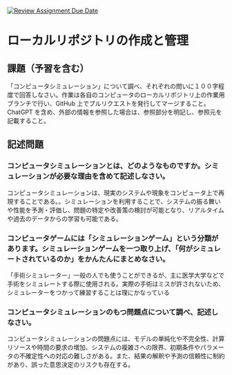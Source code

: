 [![Review Assignment Due Date](https://classroom.github.com/assets/deadline-readme-button-24ddc0f5d75046c5622901739e7c5dd533143b0c8e959d652212380cedb1ea36.svg)](https://classroom.github.com/a/wXVH1iCY)
# ローカルリポジトリの作成と管理

## 課題（予習を含む）

「コンピュータシミュレーション」について調べ、それぞれの問いに１００字程度で回答しなさい。作業は各自のコンピュータのローカルリポジトリ上の作業用ブランチで行い、GitHub 上でプルリクエストを発行してマージすること。ChatGPT を含め、外部の情報を参照した場合は、参照部分を明記し、参照元を記載すること。

## 記述問題

### コンピュータシミュレーションとは、どのようなものですか。シミュレーションが必要な理由を含めて記述しなさい。

 コンピュータシミュレーションは、現実のシステムや現象をコンピュータ上で再現することである。。シミュレーションを利用することで、システムの振る舞いや性能を予測・評価し、問題の特定や改善策の検討が可能となり、リアルタイムや過去のデータからの学習も可能である。

### コンピュータゲームには「シミュレーションゲーム」という分類があります。シミュレーションゲームを一つ取り上げ、「何がシミュレートされているのか」をかんたんにまとめなさい。

「手術シミュレーター」一般の人でも使うことができるが、主に医学大学などで手術をシミュレートする際に使用される。実際の手術はミスが許されないため、シミュレーターをつかって練習することは理にかなっている

### コンピュータシミュレーションのもつ問題点について調べ、記述しなさい。

コンピュータシミュレーションの問題点には、モデルの単純化や不完全性、計算リソースや時間の要求の増加、システムの複雑さへの限界、初期条件やパラメータの不確定性への対応の難しさがある。また、結果の解釈や予測の信頼性に制約があり、誤った意思決定のリスクも存在する。